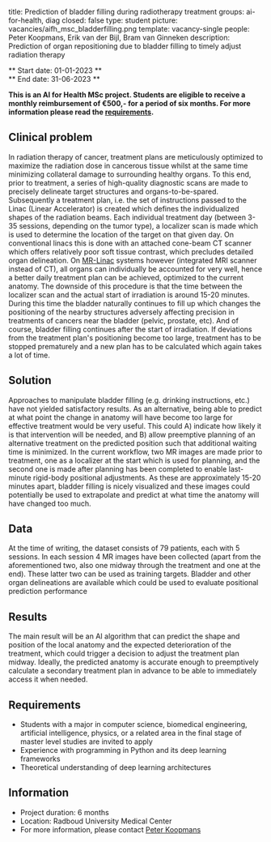 title: Prediction of bladder filling during radiotherapy treatment
groups: ai-for-health, diag
closed: false
type: student
picture: vacancies/aifh_msc_bladderfilling.png
template: vacancy-single
people: Peter Koopmans, Erik van der Bijl, Bram van Ginneken
description: Prediction of organ repositioning due to bladder filling to timely adjust radiation therapy

** Start date: 01-01-2023 ** <br>
** End date: 31-06-2023 **

**This is an AI for Health MSc project. Students are eligible to receive a monthly reimbursement of €500,- for a period of six months. For more information please read the [requirements](https://www.ai-for-health.nl/requirements/).** 

## Clinical problem
In radiation therapy of cancer, treatment plans are meticulously optimized to maximize the radiation dose in cancerous tissue whilst at the same time minimizing collateral damage to surrounding healthy organs. To this end, prior to treatment, a series of high-quality diagnostic scans are made to precisely delineate target structures and organs-to-be-spared. Subsequently a treatment plan, i.e. the set of instructions passed to the Linac (Linear Accelerator) is created which defines the individualized shapes of the radiation beams. Each individual treatment day (between 3-35 sessions, depending on the tumor type), a localizer scan is made which is used to determine the location of the target on that given day. On conventional linacs this is done with an attached cone-beam CT scanner which offers relatively poor soft tissue contrast, which precludes detailed organ delineation. On [MR-Linac]( https://www.radboudumc.nl/afdelingen/radiotherapie/radiotherapie-in-het-radboudumc/mr-linac) systems however (integrated MRI scanner instead of CT), all organs can individually be accounted for very well, hence a better daily treatment plan can be achieved, optimized to the current anatomy. The downside of this procedure is that the time between the localizer scan and the actual start of irradiation is around 15-20 minutes. During this time the bladder naturally continues to fill up which changes the positioning of the nearby structures adversely affecting precision in treatments of cancers near the bladder (pelvic, prostate, etc). And of course, bladder filling continues after the start of irradiation. If deviations from the treatment plan's positioning become too large, treatment has to be stopped prematurely and a new plan has to be calculated which again takes a lot of time. 

## Solution
Approaches to manipulate bladder filling (e.g. drinking instructions, etc.) have not yielded satisfactory results. As an alternative, being able to predict at what point the change in anatomy will have become too large for effective treatment would be very useful. This could A) indicate how likely it is that intervention will be needed, and B) allow preemptive planning of an alternative treatment on the predicted position such that additional waiting time is minimized.
In the current workflow, two MR images are made prior to treatment, one as a localizer at the start which is used for planning, and the second one is made after planning has been completed to enable last-minute rigid-body positional adjustments. As these are approximately 15-20 minutes apart, bladder filling is nicely visualized and these images could potentially be used to extrapolate and predict at what time the anatomy will have changed too much.

## Data
At the time of writing, the dataset consists of 79 patients, each with 5 sessions. In each session 4 MR images have been collected (apart from the aforementioned two, also one midway through the treatment and one at the end). These latter two can be used as training targets. Bladder and other organ delineations are available which could be used to evaluate positional prediction performance

## Results
The main result will be an AI algorithm that can predict the shape and position of the local anatomy and the expected deterioration of the treatment, which could trigger a decision to adjust the treatment plan midway. Ideally, the predicted anatomy is accurate enough to preemptively calculate a secondary treatment plan in advance to be able to immediately access it when needed.

## Requirements
- Students with a major in computer science, biomedical engineering, artificial intelligence, physics, or a related area in the final stage of master level studies are invited to apply
- Experience with programming in Python and its deep learning frameworks 
- Theoretical understanding of deep learning architectures

## Information
- Project duration: 6 months
- Location: Radboud University Medical Center
- For more information, please contact [Peter Koopmans](mailto:peter.koopmans@radboudumc.nl)



